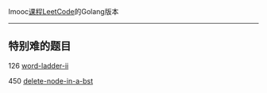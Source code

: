 Imooc[课程LeetCode](https://coding.imooc.com/class/82.html)的Golang版本

---

## 特别难的题目

126 [word-ladder-ii](cpt6/6-5_126_word_ladder_ii_test.go)

450 [delete-node-in-a-bst](cpt7/7-6_450_delete_node_in_a_bst.go)